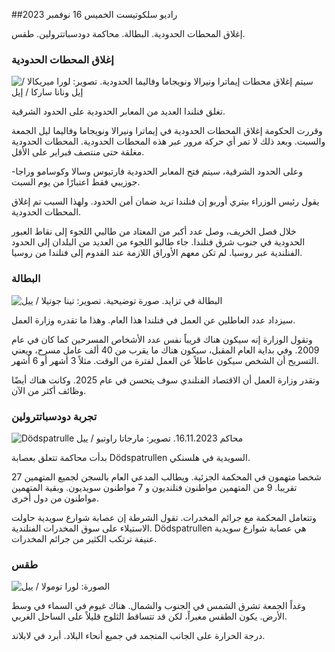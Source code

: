 ##راديو سلكوتيست الخميس 16 نوفمبر 2023

إغلاق المحطات الحدودية. البطالة. محاكمة دودسباتترولين. طقس.

### إغلاق المحطات الحدودية

![سيتم إغلاق محطات إيماترا ونيرالا ونويجاما وفاليما الحدودية. تصوير: لورا ميريكالا / إيل ونانا ساركا / إيل](https://images.cdn.yle.fi/image/upload/c_crop,h_1215,w_2161,x_0,y_943/ar_1.777777777777777,c_fill,g_faces,h_675,w_1200/dpr_1.0/q_auto:eco/f_auto/fl_lossy/v1700138081/39-1201615655605bd910f3)

تغلق فنلندا العديد من المعابر الحدودية على الحدود الشرقية.

وقررت الحكومة إغلاق المحطات الحدودية في إيماترا ونيرالا ونويجاما وفاليما ليل الجمعة والسبت. وبعد ذلك لا تمر أي حركة مرور عبر هذه المحطات الحدودية. المحطات الحدودية مغلقة حتى منتصف فبراير على الأقل.

وعلى الحدود الشرقية، سيتم فتح المعابر الحدودية فارتيوس وسالا وكوسامو وراجا-جوزيبي فقط اعتبارًا من يوم السبت.

يقول رئيس الوزراء بيتري أوربو إن فنلندا تريد ضمان أمن الحدود. ولهذا السبب تم إغلاق المحطات الحدودية.

خلال فصل الخريف، وصل عدد أكبر من المعتاد من طالبي اللجوء إلى نقاط العبور الحدودية في جنوب شرق فنلندا. جاء طالبو اللجوء من العديد من البلدان إلى الحدود الفنلندية عبر روسيا. لم تكن معهم الأوراق اللازمة عند القدوم إلى فنلندا من روسيا.

### البطالة

![البطالة في تزايد. صورة توضيحية. تصوير: تينا جوتيلا / ييل](https://images.cdn.yle.fi/image/upload/c_crop,h_3007,w_5346,x_0,y_409/ar_1.7777777777777777,c_fill,g_faces,h_675,w_1200/dpr_1.0/q_auto:eco/f_auto/fl_lossy/v1636455286/39-7675556012f34491801)

سيزداد عدد العاطلين عن العمل في فنلندا هذا العام. وهذا ما تقدره وزارة العمل.

وتقول الوزارة إنه سيكون هناك قريباً نفس عدد الأشخاص المسرحين كما كان في عام 2009. وفي بداية العام المقبل، سيكون هناك ما يقرب من 40 ألف عامل مسرح، ويعني التسريح أن الشخص سيكون عاطلاً عن العمل لفترة من الوقت. مثلاً 3 أشهر أو 6 أشهر.

وتقدر وزارة العمل أن الاقتصاد الفنلندي سوف يتحسن في عام 2025. وكانت هناك أيضًا وظائف أكثر من الآن.

### تجربة دودسباتترولين

![Dödspatrulle محاكم 16.11.2023. تصوير: مارجاتا راوتيو / ييل](https://images.cdn.yle.fi/image/upload/c_crop,h_2295,w_4080,x_0,y_278/ar_1.7777777777777777,c_fill,g_faces,h_675,w_1200/dpr_1.0/q_auto:eco/f_auto/fl_lossy/v1700137634/39-12015276555f550196e3)

بدأت محاكمة تتعلق بعصابة Dödspatrullen السويدية في هلسنكي.

27 شخصا متهمون في المحكمة الجزئية. ويطالب المدعي العام بالسجن لجميع المتهمين تقريبا. 9 من المتهمين مواطنون فنلنديون و 7 مواطنون سويديون. وبقية المتهمين مواطنون من دول أخرى.

وتتعامل المحكمة مع جرائم المخدرات. تقول الشرطة إن عصابة شوارع سويدية حاولت الاستيلاء على سوق المخدرات الفنلندية. Dödspatrullen هي عصابة شوارع سويدية عنيفة ترتكب الكثير من جرائم المخدرات.

### طقس

![ الصورة: لورا تومولا / ييل](https://images.cdn.yle.fi/image/upload/c_crop,h_1080,w_1919,x_0,y_0/ar_1.7777777777777777,c_fill,g_faces,h_675,w_1200/dpr_1.0/q_auto:eco/f_auto/fl_lossy/v1700136474/39-1201617655606029adf4)

وغداً الجمعة تشرق الشمس في الجنوب والشمال. هناك غيوم في السماء في وسط الأرض. يكون الطقس مغبراً، لكن قد تتساقط الثلوج قليلاً على الساحل الغربي.

درجة الحرارة على الجانب المتجمد في جميع أنحاء البلاد. أبرد في لابلاند.